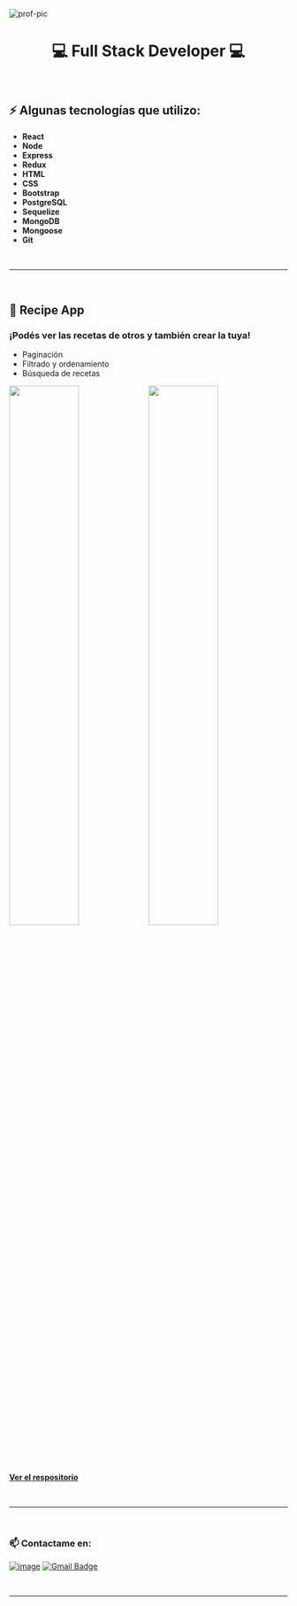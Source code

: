 ![prof-pic](https://user-images.githubusercontent.com/53587594/127256510-0b698460-da2c-4123-a3a5-743293b8cc8e.png)

<h1 align="center">
 💻 Full Stack Developer 💻
</h1>

<br>

## ⚡ Algunas tecnologías que utilizo:
-  <b>React</b>
-  <b>Node</b>
-  <b>Express</b>
-  <b>Redux</b>
-  <b>HTML</b>
-  <b>CSS</b>
-  <b>Bootstrap</b>
-  <b>PostgreSQL</b>
-  <b>Sequelize</b>
-  <b>MongoDB</b>
-  <b>Mongoose</b>
-  <b>Git</b>

<br>

---

<br>


## 📌 Recipe App
### ¡Podés ver las recetas de otros y también crear la tuya!
- Paginación
- Filtrado y ordenamiento
- Búsqueda de recetas

<img src="https://user-images.githubusercontent.com/53587594/127355191-0429a024-4121-4fcc-b4da-40d67770767e.png" width=50% height=50%><img src="https://user-images.githubusercontent.com/53587594/127354220-d26a1694-3d2b-4058-bf17-8366c4c7a4f9.png" width=50% height=50%>


<b>[Ver el respositorio](https://github.com/ChristianNordfors/Recipes-React-Node)</b>


<br>

---

<br>

### 📫 Contactame en:
[![image](https://img.shields.io/badge/-LinkedIn-0e76a8?style=plastic&logo=linkedIn)](https://www.linkedin.com/in/christian-nordfors-dev/)
[![Gmail Badge](https://img.shields.io/badge/-christiannordfors@gmail.com-c14438?style=flat-square&logo=Gmail&logoColor=white&link=mailto:christiannordfors@gmail.com)](mailto:christiannordfors@gmail.com)

<br>

---

<br>
